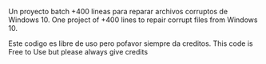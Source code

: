 Un proyecto batch +400 lineas para reparar archivos corruptos de Windows 10.
One project of +400 lines to repair corrupt files from Windows 10.


Este codigo es libre de uso pero pofavor siempre da creditos.
This code is Free to Use but please always give credits
